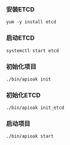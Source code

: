 ### 安装ETCD
```shell
yum -y install etcd
```

### 启动ETCD
```shell
systemctl start etcd
```

### 初始化项目
```shell
./bin/apioak init
```

### 初始化ETCD
```shell
./bin/apioak init_etcd
```

### 启动项目
```shell
./bin/apioak start
```
